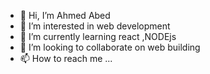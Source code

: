 - 👋 Hi, I’m Ahmed Abed
- 👀 I’m interested in web development
- 🌱 I’m currently learning react ,NODEjs 
- 💞️ I’m looking to collaborate on web building
- 📫 How to reach me ...

<!---
ahmedabed77/ahmedabed77 is a ✨ special ✨ repository because its `README.md` (this file) appears on your GitHub profile.
You can click the Preview link to take a look at your changes.
--->

